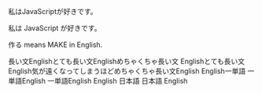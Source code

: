 私はJavaScriptが好きです。

私は JavaScript が好きです。

作る means MAKE in English.

長い文Englishとても長い文Englishめちゃくちゃ長い文
Englishとても長い文English気が遠くなってしまうほどめちゃくちゃ長い文English
English一単語
一単語English
一単語English
English 日本語
日本語 English

